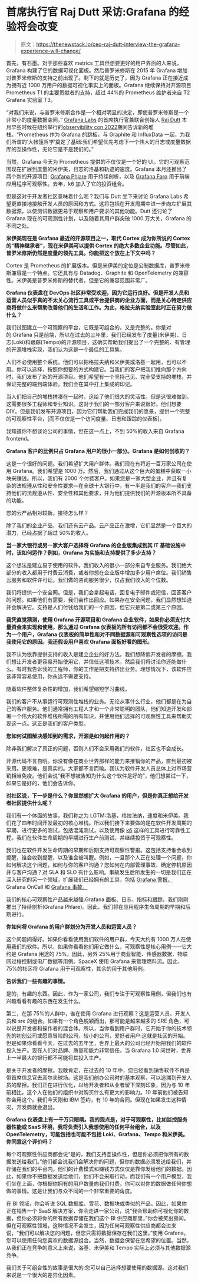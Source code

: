 # 首席执行官 Raj Dutt 采访:Grafana 的经验将会改变

> 原文：<https://thenewstack.io/ceo-raj-dutt-interview-the-grafana-experience-will-change/>

首先，有石墨。对于那些喜欢 metrics 工具但想要更好的用户界面的人来说，Grafana 构建了它的数据可视化面板。然后普罗米修斯在 2015 年 Grafana 增加对普罗米修斯的支持之前出现了。剩下的就是历史了，因为 Grafana 正在接近成为拥有近 1000 万用户的数据可视化事实上的面板。Grafana 继续保持对开源项目 Prometheus T1 的主要贡献者的支持，超过 44%的 Prometheus 维护者来自 T2 Grafana 实验室 T3。

“对我们来说，与普罗米修斯合作是一个相对明显的决定，即使普罗米修斯是一个非常小的度量数据空间，” [Grafana Labs](https://thenewstack.io/grafana-labs-invests-in-strengthening-enterprise-integrations-with-prometheus/) 的首席执行官兼联合创始人 [Raj Dutt](https://www.linkedin.com/in/radutt) 本月早些时候在纽约举行的[observibility con 2022](https://grafana.com/about/events/observabilitycon/2022/)期间告诉新的堆栈。“Prometheus 作为 Grafana 的跳板，与 Graphite 和 InfluxData 一起，为我们所谓的‘大帐篷哲学’奠定了基础:我们希望优先考虑下一个伟大的日志或度量数据库的互操作性，无论它是不是我们的。”

当然，Grafana 今天为 Prometheus 提供的不仅仅是一个好的 UI。它的可观察范围现在扩展到度量的米伊美，日志的洛基和轨迹的速度。Grafana 本月还推出了两个新的开源项目: [Grafana Phlare](https://go.grafana.com/MzU2LVlGRy0zODkAAAGIAT7RMxj4_xBkiwbzWZHMTsHOLos11o7raEaBmG_NkWkTYf3cwl-hfKTZMWIs4ANzQlhWgDc=) 用于持续剖析，以及 [Grafana Faro](https://go.grafana.com/MzU2LVlGRy0zODkAAAGIAT7RM7_7OVhm0vSzzC6416KuN1b2eA89MNiDx_mKZ-TtR1J-QG5j4FJARqtVlLvYdkb6q-U=) 用于前端应用程序可观察性。去年，k6 加入了它的投资组合。

但是这对于开发者社区意味着什么呢？我们与 Dutt 坐下来讨论 Grafana Labs 希望更直接地接触开发人员的原因和方式。这将包括在开发周期中进一步向左扩展其数据源，以使测试数据更易于观察和用户要求的其他功能。Dutt 还讨论了 Grafana 现在的可观测性计划，以及随着其用户群突破 1000 万大关，Grafana 的不同之处。

**米伊美现在是 Grafana 最近的开源项目之一，取代 Cortex 成为你所说的 Cortex 的“精神继承者”，现在米伊美可以提供 Cortex 的绝大多数企业功能。尽管如此，普罗米修斯仍然是度量的领先工具。你能把这个放在上下文中吗？**

Cortex 是 Prometheus 的扩展版本。但是米伊美的定位是公制数据库，普罗米修斯兼容是一个特点。它还具有与 Datadog、Graphite 和 OpenTelemetry 的兼容性。米伊美是普罗米修斯的替代者，但是它的兼容范围非常广。

**Grafana 仪表盘在 DevOps 社区非常受欢迎，因为它运行良好。但是开发人员和运营人员似乎真的不太关心流行工具或平台提供商的企业方面，而是关心特定供应商将做什么来帮助改善他们的生活和工作。为此，格拉夫纳实验室此时正在努力做什么？**

我们试图建立一个可观察的平台，它既是可组合的，又是完整的。你是对的:Grafana 只是前端，所以在过去的三年里，我们已经发布了度量(米伊美)、日志(Loki)和跟踪(Tempo)的开源项目，这确实帮助我们提出了一个完整的、有管理的开源堆栈实现，我们认为这是一个最佳的工具集。

人们不必使用整个系统。他们可以把格拉夫纳和米伊美或洛基一起用，也可以不用。你可以选择，按照你想要的方式构建它。当我们的客户把我们推向那个方向时，我们发布了新的开源项目。他们希望有一个坚持己见、完全受支持的堆栈，并保证完整的端到端体验，我们会在其中打上集成的印记。

当人们把自己的堆栈拼凑在一起时，这给了他们很大的灵活性。但是这很难做到。这需要很多工程师和专业知识。这对于我们的一部分客户来说很好。他们想要 DIY。但是我们发布开源项目，因为它们帮助我们完成我们的愿景，提供一个完整的可观察性平台，[而不仅仅是一个访问度量、日志和跟踪的仪表板]。

我知道你不想谈论公司的事情，但在这一点上，不到 50%的收入来自 Grafana frontend。

**Grafana 客户的比例只占 Grafana 用户的很小一部分。Grafana 是如何创收的？**

这是一个很好的问题。我们希望扩大用户群体。我们现在有将近一百万家公司在使用 Grafana。我们希望是 1000 万。然后，我们通过从这个巨大的蛋糕中获取一小块来赚钱。所以，我们有 2000 个付费客户。如果您是一家大型企业，并且有复杂的法规遵从性和安全性要求—在全球十大银行中，有一半是我们的客户—我们支持他们的法规遵从性、安全性和其他要求，并为他们提供我们的开源版本所不具备的功能。

您的云产品相对较新。接待怎么样？

除了我们的企业产品，我们还有云产品。云产品正在激增，它们显然是一个巨大的潜力，已经占据了超过 50%的收入。

**当一家大银行或另一家大客户选择将 Grafana 的企业版集成到其 IT 基础设施中时，该如何运作？例如，Grafana 为实施和支持提供了多少支持？**

这个想法是建立易于使用的软件。我们收入的很小一部分来自专业服务。我们绝大部分的收入都用于付费云消费，或者你想在企业版中增加多少用户席位。我们销售云服务和软件许可证。我们做的咨询服务很少，仅占我们收入的个位数。

我们将提供一个安全网。但是，我们会拿起电话，回复电子邮件或短信，回答客户的问题。如果他们有需要，我们会作出回应。如果存在安全问题，我们显然想知道并会解决它。支持是人们付钱给我们的一个原因，但它只是第二或第三个原因。

**我凭直觉猜测，使用 Grafana 开源项目和 Grafana 企业软件，如果你必须支付大量资金来实现和使用，那么通过 Grafana 仪表板的所有访问都不会很受欢迎。作为一个用户，Grafana 仪表板的简单性和对不同数据源和可观察性选项的访问是我使用它的原因。我还假设用户喜欢 Grafana 面板好看的图形。**

我不认为依靠提供支持的收入是建立企业的好方法。我们想降低开发者的摩擦。我们想让开发者更容易开始使用它，并信任这项技术，然后我们将讨论你还能做什么。有时我告诉我的工程师，你的工作是把支持挤出业务。理想情况下，该软件应该非常容易使用，你永远不需要支持。

随着软件整体复杂性的增加，我们希望缩短学习曲线。

我们的客户不从事运行可观测性堆栈的业务。无论从事什么行业，他们都是在为自己的客户服务。他们通常拥有工程人才和一个非常聪明的团队，他们知道开发和部署一个伟大的软件堆栈所需的所有知识，并使用他们选择的可观察性工具来帮助实现这一点。这正是我们的客户类型。

**您如何试图解决感知到的需求，开源是如何起作用的？**

除非我们解决了真正的问题，否则人们不会采用我们的软件，社区也不会成长。

开源代码不言自明。你没有像在商业世界那样的能力来推销你的产品，直到最初被采用。更艰难，是真实的。大家都不言而喻。我认为软件开发人员总体上对市场营销相当免疫。他们会说“我不想被告知为什么这个软件是好的”，他们想尝试一下，如果它是好的，他们会告诉你。

**对社区说，下一步是什么？你显然想扩大 Grafana 的用户，但是你真正想给开发者社区提供什么呢？**

我们有一个体面的故事，我们称之为 LGTM:洛基，格拉法纳，速度和米伊美。我们花了四年时间开发最初的核心堆栈。所以我们接下来要做的是在软件开发周期的早期，进行更多的测试，包括混沌测试，以及使用像 [k6](https://thenewstack.io/grafana-labs-purchase-of-k6-adds-load-testing-directly-to-observability-console/) 这样的工具进行可靠性工程。我们在软件生命周期的早期进行生产前测试，并继续投资于可观察性。

我们也在软件开发生命周期的早期和后期支持可观察性警报。这包括支持谁会收到提醒，谁会收到提醒，以及谁会被叫醒。例如，一旦那个人正在处理一个问题，你如何解决这个问题，如何与你的客户沟通？您如何在内部管理事故、确定停机原因并与客户沟通？对 SLA 和 SLO 有什么影响。事故发生后所发生的一切是我们正在深入研究的另一个领域，扩展我们已经拥有的工具，包括 [Grafana 警报、](https://grafana.com/docs/grafana/latest/alerting/)Grafana OnCall 和 [Grafana 事故。](https://grafana.com/blog/2022/02/02/announcing-grafana-incident-smart-incident-management-for-your-teams/)

我们的核心可观察性产品越来越强:Grafana 面板、日志、指标和跟踪，我们刚刚推出了持续剖析(Grafana Phlare)。因此，我们将在应用程序生命周期的早期和后期进行。

**你如何将 Grafana 的用户群划分为开发人员和运营人员？**

这个问题问得好。如果你看看使用我们软件的用户群，今天大约有 1000 万人在使用我们的软件。所以，如果你看看他们用它做什么，可观察性是核心用例——它大约是 Grafana 用途的 75%。因此，另外 25%用于商业智能、传感器数据、物联网过程控制或电厂数据等用例。SpaceX 使用 Grafana 来管理燃料流。因此，75%的社区将 Grafana 用于可观察性，其余的用于其他用例。

**告诉我们一些有趣的事情。**

是的，有趣的东西。因此，作为一家公司，我们专注于可观察性用例，但我们也有兴趣看看有趣的东西在发生什么。

第二，在那 75%的人群中，谁在使用 Grafana 进行观察？这是运营人员、开发人员和 sre 的组合。如果有一个角色脱颖而出，那可能是越来越多的 SRE 角色，可以说是开发者和操作者的混合体。所以，当你看到用户群时，它开始于你的技术领先的初创公司或愿意冒险的公司，较小的公司，爱好者用户:这就是社区的开始。但是如果你看看今天，在过去的五年里，世界上最大的公司已经开始把我们的软件投入生产。现在人们对品牌、质量和能力非常信任。当 Grafana 1.0 问世时，世界上一半最大的银行都不可能将其投入生产。

是关于开发者的摩擦。我敢肯定，在过去的 10 年中，您已经看到销售软件不再是带首席信息官去高尔夫球场。这是我们创办公司时的基本观察，可以追溯到开发人员的摩擦。我们正在进行优化，以给开发者和从业者留下深刻印象，因为与 10 年前相比，这个人在他们的组织中对购买什么有更大的影响力。10 年前他们被告知你会用这个。我们今天刚和 IBM 签约，有 10 年的合同。但现在如果发生这种情况，开发商就会退出。

**Grafana 仪表盘上有一千万只眼睛。我的观点是，对于可观察性，比如监控服务器性能或 SaaS 环境，我将负责引入我想使用的任何平台组合，以及 OpenTelemetry，可能包括也可能不包括 Loki、Grafana、Tempo 和米伊美。你同意这个评价吗？**

每个可观察性供应商都会说“是的，我们支持互操作性，但是你必须把你所有的数据发送给我们。”他们都会说我们会解决你的问题，但你的数据必须发送给我们，并存储在我们的平台内。他们的计费模式和赚钱方式仅仅是靠你发给他们的数据。因此，如果你不把数据发送给他们，他们不会采取行动，而我们有一个用户模型，我们坐在上面，你根据你拥有的用户数量向我们付费，你可以对你的数据做任何你想做的事情。这是让我们与众不同的一个非常重要的角度。

在 BI 领域，你会听说 SQL 数据库、雪花、数据块或类似的产品。因此，如果你正在销售一个 SaaS 解决方案，你会走进一家公司，说“我会帮助你可视化你的数据，但你必须将你的所有数据存储在我们这个 BI 供应商那里，”你会被笑出房间。但在可观察性领域，这种情况不会发生，因为任何可观察性供应商都会进来说，“我们可以解决您的问题，但您只需将数据保存在我们这里。”使用 Grafana，您可以使用任何您喜欢的数据源组合。当然，数据会保留在您希望的位置。当然，从我们正在竞争的意义上来说，洛基、米伊美和 Tempo 实际上必须与其他数据源竞争。

我们关于可组合性的故事是很大的:您可以自己选择想要使用的数据源。这对我们来说是一个很大的差异化因素。

<svg xmlns:xlink="http://www.w3.org/1999/xlink" viewBox="0 0 68 31" version="1.1"><title>Group</title> <desc>Created with Sketch.</desc></svg>